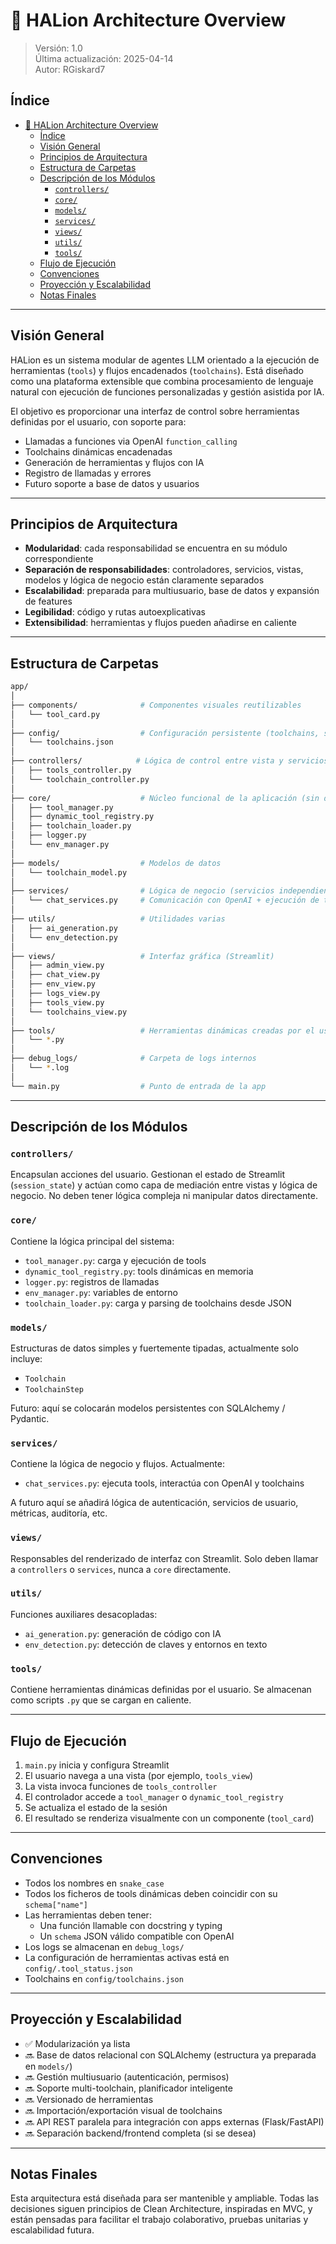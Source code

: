 # 🧠 HALion Architecture Overview

> Versión: 1.0  
> Última actualización: 2025-04-14  
> Autor: RGiskard7

## Índice

- [🧠 HALion Architecture Overview](#-halion-architecture-overview)
  - [Índice](#índice)
  - [Visión General](#visión-general)
  - [Principios de Arquitectura](#principios-de-arquitectura)
  - [Estructura de Carpetas](#estructura-de-carpetas)
  - [Descripción de los Módulos](#descripción-de-los-módulos)
    - [`controllers/`](#controllers)
    - [`core/`](#core)
    - [`models/`](#models)
    - [`services/`](#services)
    - [`views/`](#views)
    - [`utils/`](#utils)
    - [`tools/`](#tools)
  - [Flujo de Ejecución](#flujo-de-ejecución)
  - [Convenciones](#convenciones)
  - [Proyección y Escalabilidad](#proyección-y-escalabilidad)
  - [Notas Finales](#notas-finales)

---

## Visión General

HALion es un sistema modular de agentes LLM orientado a la ejecución de herramientas (`tools`) y flujos encadenados (`toolchains`). Está diseñado como una plataforma extensible que combina procesamiento de lenguaje natural con ejecución de funciones personalizadas y gestión asistida por IA.

El objetivo es proporcionar una interfaz de control sobre herramientas definidas por el usuario, con soporte para:

- Llamadas a funciones via OpenAI `function_calling`
- Toolchains dinámicas encadenadas
- Generación de herramientas y flujos con IA
- Registro de llamadas y errores
- Futuro soporte a base de datos y usuarios

---

## Principios de Arquitectura

- **Modularidad**: cada responsabilidad se encuentra en su módulo correspondiente
- **Separación de responsabilidades**: controladores, servicios, vistas, modelos y lógica de negocio están claramente separados
- **Escalabilidad**: preparada para multiusuario, base de datos y expansión de features
- **Legibilidad**: código y rutas autoexplicativas
- **Extensibilidad**: herramientas y flujos pueden añadirse en caliente

---

## Estructura de Carpetas

```bash
app/
│
├── components/              # Componentes visuales reutilizables
│   └── tool_card.py
│
├── config/                  # Configuración persistente (toolchains, status, etc)
│   └── toolchains.json
│
├── controllers/            # Lógica de control entre vista y servicios
│   ├── tools_controller.py
│   └── toolchain_controller.py
│
├── core/                    # Núcleo funcional de la aplicación (sin dependencia de vistas)
│   ├── tool_manager.py
│   ├── dynamic_tool_registry.py
│   ├── toolchain_loader.py
│   ├── logger.py
│   └── env_manager.py
│
├── models/                  # Modelos de datos
│   └── toolchain_model.py
│
├── services/                # Lógica de negocio (servicios independientes)
│   └── chat_services.py     # Comunicación con OpenAI + ejecución de toolchains
│
├── utils/                   # Utilidades varias
│   ├── ai_generation.py
│   └── env_detection.py
│
├── views/                   # Interfaz gráfica (Streamlit)
│   ├── admin_view.py
│   ├── chat_view.py
│   ├── env_view.py
│   ├── logs_view.py
│   ├── tools_view.py
│   └── toolchains_view.py
│
├── tools/                   # Herramientas dinámicas creadas por el usuario
│   └── *.py
│
├── debug_logs/              # Carpeta de logs internos
│   └── *.log
│
└── main.py                  # Punto de entrada de la app
```

---

## Descripción de los Módulos

### `controllers/`

Encapsulan acciones del usuario. Gestionan el estado de Streamlit (`session_state`) y actúan como capa de mediación entre vistas y lógica de negocio. No deben tener lógica compleja ni manipular datos directamente.

### `core/`

Contiene la lógica principal del sistema:

- `tool_manager.py`: carga y ejecución de tools
- `dynamic_tool_registry.py`: tools dinámicas en memoria
- `logger.py`: registros de llamadas
- `env_manager.py`: variables de entorno
- `toolchain_loader.py`: carga y parsing de toolchains desde JSON

### `models/`

Estructuras de datos simples y fuertemente tipadas, actualmente solo incluye:

- `Toolchain`
- `ToolchainStep`

Futuro: aquí se colocarán modelos persistentes con SQLAlchemy / Pydantic.

### `services/`

Contiene la lógica de negocio y flujos. Actualmente:

- `chat_services.py`: ejecuta tools, interactúa con OpenAI y toolchains

A futuro aquí se añadirá lógica de autenticación, servicios de usuario, métricas, auditoría, etc.

### `views/`

Responsables del renderizado de interfaz con Streamlit. Solo deben llamar a `controllers` o `services`, nunca a `core` directamente.

### `utils/`

Funciones auxiliares desacopladas:

- `ai_generation.py`: generación de código con IA
- `env_detection.py`: detección de claves y entornos en texto

### `tools/`

Contiene herramientas dinámicas definidas por el usuario. Se almacenan como scripts `.py` que se cargan en caliente.

---

## Flujo de Ejecución

1. `main.py` inicia y configura Streamlit
2. El usuario navega a una vista (por ejemplo, `tools_view`)
3. La vista invoca funciones de `tools_controller`
4. El controlador accede a `tool_manager` o `dynamic_tool_registry`
5. Se actualiza el estado de la sesión
6. El resultado se renderiza visualmente con un componente (`tool_card`)

---

## Convenciones

- Todos los nombres en `snake_case`
- Todos los ficheros de tools dinámicas deben coincidir con su `schema["name"]`
- Las herramientas deben tener:
  - Una función llamable con docstring y typing
  - Un `schema` JSON válido compatible con OpenAI
- Los logs se almacenan en `debug_logs/`
- La configuración de herramientas activas está en `config/.tool_status.json`
- Toolchains en `config/toolchains.json`

---

## Proyección y Escalabilidad

- ✅ Modularización ya lista
- 🔜 Base de datos relacional con SQLAlchemy (estructura ya preparada en `models/`)
- 🔜 Gestión multiusuario (autenticación, permisos)
- 🔜 Soporte multi-toolchain, planificador inteligente
- 🔜 Versionado de herramientas
- 🔜 Importación/exportación visual de toolchains
- 🔜 API REST paralela para integración con apps externas (Flask/FastAPI)
- 🔜 Separación backend/frontend completa (si se desea)

---

## Notas Finales

Esta arquitectura está diseñada para ser mantenible y ampliable. Todas las decisiones siguen principios de Clean Architecture, inspiradas en MVC, y están pensadas para facilitar el trabajo colaborativo, pruebas unitarias y escalabilidad futura.